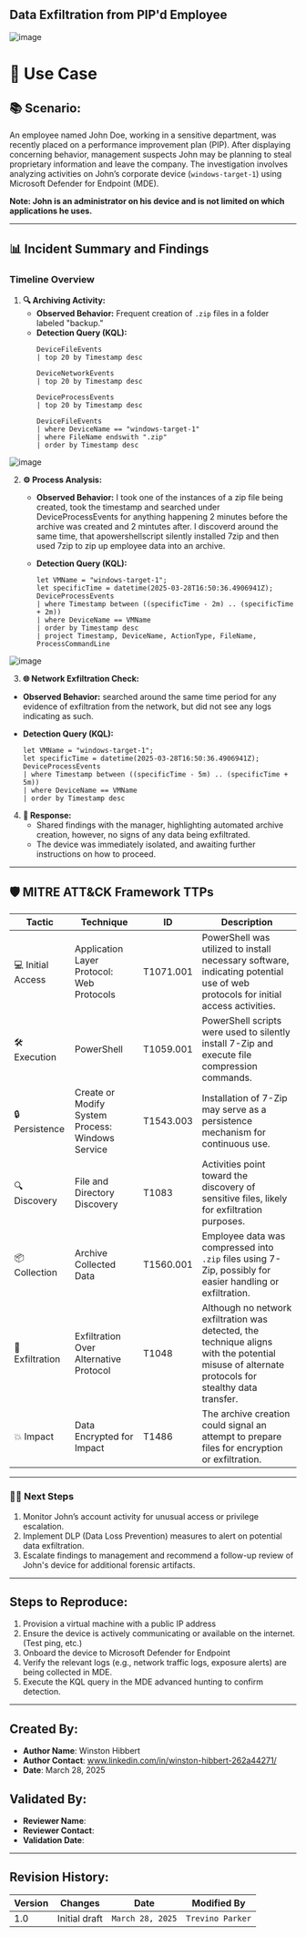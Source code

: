 ## **Data Exfiltration from PIP'd Employee** 
![image](https://github.com/user-attachments/assets/c85a3561-c4ef-4f1c-a81f-fa6df8a3bbfe)



# 🎯 **Use Case**   

## 📚 **Scenario:**  
An employee named John Doe, working in a sensitive department, was recently placed on a performance improvement plan (PIP). After displaying concerning behavior, management suspects John may be planning to steal proprietary information and leave the company. The investigation involves analyzing activities on John’s corporate device (`windows-target-1`) using Microsoft Defender for Endpoint (MDE).  

<b>Note: John is an administrator on his device and is not limited on which applications he uses.</b>


---

## 📊 **Incident Summary and Findings**  

### **Timeline Overview**  
1. **🔍 Archiving Activity:**  
   - **Observed Behavior:** Frequent creation of `.zip` files in a folder labeled "backup."  
   - **Detection Query (KQL):**  
     ```kql
     DeviceFileEvents
     | top 20 by Timestamp desc
     ```
     ```kql
     DeviceNetworkEvents
     | top 20 by Timestamp desc
     ```
     ```kql
     DeviceProcessEvents
     | top 20 by Timestamp desc
     ```
     ```kql
     DeviceFileEvents
     | where DeviceName == "windows-target-1"
     | where FileName endswith ".zip"
     | order by Timestamp desc
     ```
![image](https://github.com/user-attachments/assets/e723f145-416d-4be6-bb7a-c5604ff268d4)


     
2. **⚙️ Process Analysis:**  
   - **Observed Behavior:** I took one of the instances of a zip file being created, took the timestamp and searched under DeviceProcessEvents for anything happening 2 minutes before the archive was created and 2 mintutes after. I discoverd around the same time, that apowershellscript silently installed 7zip and then used 7zip to zip up employee data into an archive.
   - **Detection Query (KQL):**  

     ```kql
     let VMName = "windows-target-1";
     let specificTime = datetime(2025-03-28T16:50:36.4906941Z);
     DeviceProcessEvents
     | where Timestamp between ((specificTime - 2m) .. (specificTime + 2m))
     | where DeviceName == VMName
     | order by Timestamp desc
     | project Timestamp, DeviceName, ActionType, FileName, ProcessCommandLine
     ```
![image](https://github.com/user-attachments/assets/5d722511-ebf0-44e2-a1cb-19e4c802bc20)



   3. **🌐 Network Exfiltration Check:**  
   - **Observed Behavior:** searched around the same time period for any evidence of exfiltration from the network, but did not see any logs indicating as such.  

   - **Detection Query (KQL):**  

     ```kql
     let VMName = "windows-target-1";
     let specificTime = datetime(2025-03-28T16:50:36.4906941Z);
     DeviceProcessEvents
     | where Timestamp between ((specificTime - 5m) .. (specificTime + 5m))
     | where DeviceName == VMName
     | order by Timestamp desc
     ```  

4. **📝 Response:**  
   - Shared findings with the manager, highlighting automated archive creation, however, no signs of any data being exfiltrated.
   - The device was immediately isolated, and awaiting further instructions on how to proceed.

---

## 🛡️ **MITRE ATT&CK Framework TTPs**  
<!--
| **Tactic**           | **Technique**                                                                                     | **ID**            | **Description**                                                                                                                                                 |  
|-----------------------|---------------------------------------------------------------------------------------------------|-------------------|-----------------------------------------------------------------------------------------------------------------------------------------------------------------|  
| 💻 **Initial Access**| Application Layer Protocol: Web Protocols                                                        | T1071.001          | PowerShell was utilized to install necessary software, indicating potential use of web protocols for initial access activities.                                |
| 🛠️ **Execution**      | PowerShell                                                                                       | T1059.001         | PowerShell scripts were used to silently install 7-Zip and execute file compression commands.                                                                   |  
| 🔒 **Persistence**    | Create or Modify System Process: Windows Service                                                 | T1543.003         | Installation of 7-Zip may serve as a persistence mechanism for continuous use.                                                                                   |
| 🔍 **Discovery**       | File and Directory Discovery                                                                    | T1083             | Activities point toward the discovery of sensitive files, likely for exfiltration purposes.                                                                     |  
| 📦 **Collection**      | Archive Collected Data                                                                           | T1560.001         | Employee data was compressed into `.zip` files using 7-Zip, possibly for easier handling or exfiltration.                                                       |  
| 📂 **Exfiltration**    | Exfiltration Over Alternative Protocol                                                           | T1048             | Although no network exfiltration was detected, the technique aligns with the potential misuse of alternate protocols for stealthy data transfer.                |  
| 💥 **Impact**          | Data Encrypted for Impact                                                                        | T1486             | The archive creation could signal an attempt to prepare files for encryption or exfiltration                                                                    | 
-->

<table>
  <thead>
    <tr>
      <th>Tactic</th>
      <th>Technique</th>
      <th>ID</th>
      <th>Description</th>
    </tr>
  </thead>
  <tbody>
    <tr>
      <td>💻 Initial Access</td>
      <td>Application Layer Protocol: Web Protocols</td>
      <td>T1071.001</td>
      <td>PowerShell was utilized to install necessary software, indicating potential use of web protocols for initial access activities.</td>
    </tr>
    <tr>
      <td>🛠️ Execution</td>
      <td>PowerShell</td>
      <td>T1059.001</td>
      <td>PowerShell scripts were used to silently install 7-Zip and execute file compression commands.</td>
    </tr>
    <tr>
      <td>🔒 Persistence</td>
      <td>Create or Modify System Process: Windows Service</td>
      <td>T1543.003</td>
      <td>Installation of 7-Zip may serve as a persistence mechanism for continuous use.</td>
    </tr>
    <tr>
      <td>🔍 Discovery</td>
      <td>File and Directory Discovery</td>
      <td>T1083</td>
      <td>Activities point toward the discovery of sensitive files, likely for exfiltration purposes.</td>
    </tr>
    <tr>
      <td>📦 Collection</td>
      <td>Archive Collected Data</td>
      <td>T1560.001</td>
      <td>Employee data was compressed into <code>.zip</code> files using 7-Zip, possibly for easier handling or exfiltration.</td>
    </tr>
    <tr>
      <td>📂 Exfiltration</td>
      <td>Exfiltration Over Alternative Protocol</td>
      <td>T1048</td>
      <td>Although no network exfiltration was detected, the technique aligns with the potential misuse of alternate protocols for stealthy data transfer.</td>
    </tr>
    <tr>
      <td>💥 Impact</td>
      <td>Data Encrypted for Impact</td>
      <td>T1486</td>
      <td>The archive creation could signal an attempt to prepare files for encryption or exfiltration.</td>
    </tr>
  </tbody>
</table>


---

### 🧑‍💻 **Next Steps**  
1. Monitor John’s account activity for unusual access or privilege escalation.  
2. Implement DLP (Data Loss Prevention) measures to alert on potential data exfiltration.  
3. Escalate findings to management and recommend a follow-up review of John's device for additional forensic artifacts.  

---

## Steps to Reproduce:
1. Provision a virtual machine with a public IP address
2. Ensure the device is actively communicating or available on the internet. (Test ping, etc.)
3. Onboard the device to Microsoft Defender for Endpoint
4. Verify the relevant logs (e.g., network traffic logs, exposure alerts) are being collected in MDE.
5. Execute the KQL query in the MDE advanced hunting to confirm detection.

<!--
<b>Note: Powershell Script utilized to generate fake employee data and compress the file can be found [here]()
-->
---

## Created By:
- **Author Name**: Winston Hibbert
- **Author Contact**: www.linkedin.com/in/winston-hibbert-262a44271/
- **Date**: March 28, 2025

## Validated By:
- **Reviewer Name**: 
- **Reviewer Contact**: 
- **Validation Date**: 

---

## Revision History:
| **Version** | **Changes**                   | **Date**         | **Modified By**   |
|-------------|-------------------------------|------------------|-------------------|
| 1.0         | Initial draft                  | `March 28, 2025`  | `Trevino Parker`   
